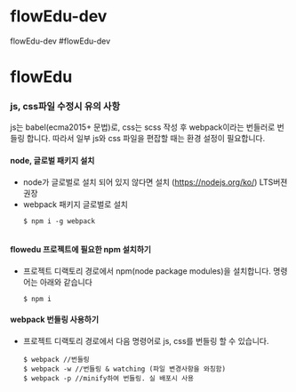 # flowEdu-dev
flowEdu-dev
#flowEdu-dev
# flowEdu



### js, css파일 수정시 유의 사항
js는 babel(ecma2015+ 문법)로, css는 scss 작성 후 webpack이라는 번들러로 번들링 합니다.
따라서 일부 js와 css 파일을 편잡할 때는 환경 설정이 필요합니다.

#### node, 글로벌 패키지 설치

* node가 글로벌로 설치 되어 있지 않다면 설치 (https://nodejs.org/ko/) LTS버젼 권장
* webpack 패키지 글로벌로 설치
    ```
    $ npm i -g webpack  
        
    ```
#### flowedu 프로젝트에 필요한 npm 설치하기
* 프로젝트 디랙토리 경로에서 npm(node package modules)을 설치합니다. 명령어는 아래와 같습니다
    ```
    $ npm i
    ```

#### webpack 번들링 사용하기
* 프로젝트 디랙토리 경로에서 다음 명령어로 js, css를 번들링 할 수 있습니다.
    ```
    $ webpack //번들링 
    $ webpack -w //번들링 & watching (파일 변경사항을 와칭함)
    $ webpack -p //minify하여 번들링. 실 배포시 사용
    ```


